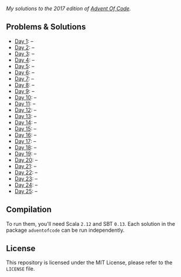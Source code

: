 _My solutions to the 2017 edition of [Advent Of Code](https://adventofcode.com)._

## Problems & Solutions

* [Day 1](https://adventofcode.com/2017/day/1): –[](https://github.com/FlorianCassayre/AdventOfCode-2017/blob/master/src/main/scala/adventofcode/Day1.scala)
* [Day 2](https://adventofcode.com/2017/day/2): –[](https://github.com/FlorianCassayre/AdventOfCode-2017/blob/master/src/main/scala/adventofcode/Day2.scala)
* [Day 3](https://adventofcode.com/2017/day/3): –[](https://github.com/FlorianCassayre/AdventOfCode-2017/blob/master/src/main/scala/adventofcode/Day3.scala)
* [Day 4](https://adventofcode.com/2017/day/4): –[](https://github.com/FlorianCassayre/AdventOfCode-2017/blob/master/src/main/scala/adventofcode/Day4.scala)
* [Day 5](https://adventofcode.com/2017/day/5): –[](https://github.com/FlorianCassayre/AdventOfCode-2017/blob/master/src/main/scala/adventofcode/Day5.scala)
* [Day 6](https://adventofcode.com/2017/day/6): –[](https://github.com/FlorianCassayre/AdventOfCode-2017/blob/master/src/main/scala/adventofcode/Day6.scala)
* [Day 7](https://adventofcode.com/2017/day/7): –[](https://github.com/FlorianCassayre/AdventOfCode-2017/blob/master/src/main/scala/adventofcode/Day7.scala)
* [Day 8](https://adventofcode.com/2017/day/8): –[](https://github.com/FlorianCassayre/AdventOfCode-2017/blob/master/src/main/scala/adventofcode/Day8.scala)
* [Day 9](https://adventofcode.com/2017/day/9): –[](https://github.com/FlorianCassayre/AdventOfCode-2017/blob/master/src/main/scala/adventofcode/Day9.scala)
* [Day 10](https://adventofcode.com/2017/day/10): –[](https://github.com/FlorianCassayre/AdventOfCode-2017/blob/master/src/main/scala/adventofcode/Day10.scala)
* [Day 11](https://adventofcode.com/2017/day/11): –[](https://github.com/FlorianCassayre/AdventOfCode-2017/blob/master/src/main/scala/adventofcode/Day11.scala)
* [Day 12](https://adventofcode.com/2017/day/12): –[](https://github.com/FlorianCassayre/AdventOfCode-2017/blob/master/src/main/scala/adventofcode/Day12.scala)
* [Day 13](https://adventofcode.com/2017/day/13): –[](https://github.com/FlorianCassayre/AdventOfCode-2017/blob/master/src/main/scala/adventofcode/Day13.scala)
* [Day 14](https://adventofcode.com/2017/day/14): –[](https://github.com/FlorianCassayre/AdventOfCode-2017/blob/master/src/main/scala/adventofcode/Day14.scala)
* [Day 15](https://adventofcode.com/2017/day/15): –[](https://github.com/FlorianCassayre/AdventOfCode-2017/blob/master/src/main/scala/adventofcode/Day15.scala)
* [Day 16](https://adventofcode.com/2017/day/16): –[](https://github.com/FlorianCassayre/AdventOfCode-2017/blob/master/src/main/scala/adventofcode/Day16.scala)
* [Day 17](https://adventofcode.com/2017/day/17): –[](https://github.com/FlorianCassayre/AdventOfCode-2017/blob/master/src/main/scala/adventofcode/Day17.scala)
* [Day 18](https://adventofcode.com/2017/day/18): –[](https://github.com/FlorianCassayre/AdventOfCode-2017/blob/master/src/main/scala/adventofcode/Day18.scala)
* [Day 19](https://adventofcode.com/2017/day/19): –[](https://github.com/FlorianCassayre/AdventOfCode-2017/blob/master/src/main/scala/adventofcode/Day19.scala)
* [Day 20](https://adventofcode.com/2017/day/20): –[](https://github.com/FlorianCassayre/AdventOfCode-2017/blob/master/src/main/scala/adventofcode/Day20.scala)
* [Day 21](https://adventofcode.com/2017/day/21): –[](https://github.com/FlorianCassayre/AdventOfCode-2017/blob/master/src/main/scala/adventofcode/Day21.scala)
* [Day 22](https://adventofcode.com/2017/day/22): –[](https://github.com/FlorianCassayre/AdventOfCode-2017/blob/master/src/main/scala/adventofcode/Day22.scala)
* [Day 23](https://adventofcode.com/2017/day/23): –[](https://github.com/FlorianCassayre/AdventOfCode-2017/blob/master/src/main/scala/adventofcode/Day23.scala)
* [Day 24](https://adventofcode.com/2017/day/24): –[](https://github.com/FlorianCassayre/AdventOfCode-2017/blob/master/src/main/scala/adventofcode/Day24.scala)
* [Day 25](https://adventofcode.com/2017/day/25): –[](https://github.com/FlorianCassayre/AdventOfCode-2017/blob/master/src/main/scala/adventofcode/Day25.scala)

## Compilation

To run them, you'll need Scala `2.12` and SBT `0.13`.
Each solution in the package `adventofcode` can be run independently.

## License

This repository is licensed under the MIT License, please refer to the `LICENSE` file.